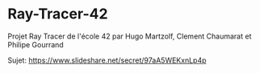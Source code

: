 # Ray-Tracer-42

Projet Ray Tracer de l'école 42 par Hugo Martzolf, Clement Chaumarat et Philipe Gourrand

Sujet: https://www.slideshare.net/secret/97aA5WEKxnLp4p
